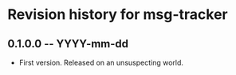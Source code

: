 # Revision history for msg-tracker

## 0.1.0.0 -- YYYY-mm-dd

* First version. Released on an unsuspecting world.
